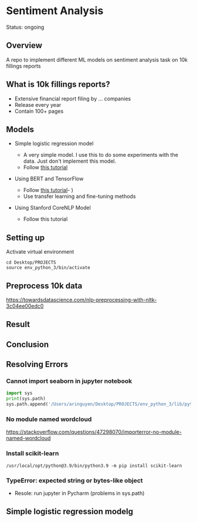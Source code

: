 # Sentiment Analysis
Status: ongoing

## Overview
A repo to implement different ML models on sentiment analysis task on 10k fillings reports

## What is 10k fillings reports?
- Extensive financial report filing by ... companies
- Release every year
- Contain 100+ pages

## Models
- Simple logistic regression model
  - A very simple model. I use this to do some experiments with the data. Just don't implement this model.
  - Follow [this tutorial](https://towardsdatascience.com/a-beginners-guide-to-sentiment-analysis-in-python-95e354ea84f6)
    

- Using BERT and TensorFlow
  - Follow [this tutorial](https://towardsdatascience.com/sentiment-analysis-in-10-minutes-with-bert-and-hugging-face-294e8a04b671)- )
  - Use transfer learning and fine-tuning methods

- Using Stanford CoreNLP Model
  - Follow this tutorial


##  Setting up
Activate virtual environment
```shell
cd Desktop/PROJECTS
source env_python_3/bin/activate
```

## Preprocess 10k data
https://towardsdatascience.com/nlp-preprocessing-with-nltk-3c04ee00edc0

## Result


## Conclusion


## Resolving Errors
### Cannot import seaborn in jupyter notebook
```python
import sys
print(sys.path)
sys.path.append('/Users/aringuyen/Desktop/PROJECTS/env_python_3/lib/python3.8/site-packages')
```

### No module named wordcloud
https://stackoverflow.com/questions/47298070/importerror-no-module-named-wordcloud

### Install scikit-learn
```shell
/usr/local/opt/python@3.9/bin/python3.9 -m pip install scikit-learn
```

### TypeError: expected string or bytes-like object
- Resole: run jupyter in Pycharm (problems in sys.path)

## Simple logistic regression modelg

